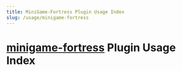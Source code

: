 ```yaml
---
title: MiniGame-Fortress Plugin Usage Index
slug: /usage/minigame-fortress
---
```


# [minigame-fortress](https://github.com/monun/minigame-fortress) Plugin Usage Index